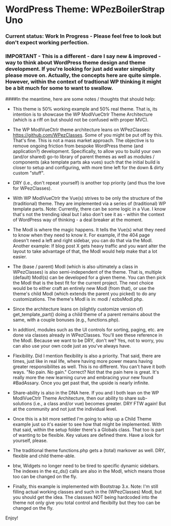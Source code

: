 WordPress Theme: WPezBoilerStrap Uno
====================================

### Current status: Work In Progress - Please feel free to look but don't expect working perfection.


### IMPORTANT - This is a different - dare I say new & improved - way to think about WordPress theme design and theme development. If you're looking for just add water simplicity please move on. Actually, the concepts here are quite simple. However, within the context of tradtional WP thinking it might be a bit much for some to want to swallow. 


####In the meantime, here are some notes / thoughts that should help:

- This theme is 50% working example and 50% real theme. That is, its intention is to showcase the WP ModlVueCtrlr Theme Architecture (which is a riff on but should not be confused with proper MVC).


- The WP ModlVueCtrlr theme architecture leans on WPezClasses: https://github.com/WPezClasses. Some of you might be put off by this. That's fine. This is not a mass market approach. The objective is to remove ongoing friction from bespoke WordPress theme (and application?) development. Specifically, to allow you to build your own (and/or shared) go-to library of parent themes 
as well as modules / components (aka template parts aka vues) such that the initial build is closer to setup and configuring, with more time left for the down & dirty custom "stuff". 


- DRY (i.e., don't repeat yourself) is another top priority (and thus the love for WPezClasses).


- With WP ModlVueCtrlr the Vue(s) strives to be only the structure of the (traditional) theme. They are implemented via a series of (traditional) WP template parts. Note: Currently, there can 
be some logic in a Vue. I know that's not the trending ideal but I also don't see it as - within the context of WordPress way of thinking - a deal breaker at the moment. 


- The Modl is where the magic happens. It tells the Vue(s) what they need to know when they need to know it. For example, if the 404 page doesn't need a left and right sidebar, you can do that
via the Modl. Another example: If blog post X gets heavy traffic and you want alter the layout to take advantage of that, the Modl would help make that a lot easier. 


- The (base / parent) Modl (which is also ultimately a class in WPezClasses) is also semi-independent of the theme. That is, multiple (default) Modl(s) can be developed for a given theme. You 
can then pick the Modl that is the best fit for the current project. The next choice would be to either craft an entirely new Modl (from that), or use the theme's child Modl (which extends
the parent you picked) to do any customizations. The theme's Modl is in: modl / ezbsModl.php.


- Since the architecture leans on (slightly customize version of) get_template_part() doing a child theme of a parent remains about the same, with a couple bonuses (e.g., functions.php).


- In addtionl, modules such as the UI controls for sorting, paging, etc. are done via classes already in WPezClasses. You'll see these reference in the Modl. Because we want to be DRY, don't we? Yes, not to worry, you can also use your own code just as you've always have.


- Flexibility. Did I mention flexibility is also a priority. That said, there are times, just like in real life, where having more power means having greater responsibilites as well. This is no different. You can't have it both ways. "No pain. No gain." Correct? Not that the pain here is great. It's really more the new learning curve and embracing your new found #BadAssary. Once you get past that, the upside is nearly infinite.


- Share-ability is also in the DNA here. If you and I both lean on the WP ModlVueCtrlr Theme Architecture, then our ability to share sub-solutions (i.e., a class and/or vue) becomes greater. DRY FTW again! But at the community and not just the individual level.


- Once this is a bit more settled I'm going to whip up a Child Theme example just so it's easier to see how that might be implemented. With that said, within the setup folder there's a Globals class. That too is part of wanting to be flexible. Key values are defined there. Have a look for yourself, please.


- The traditional theme functions.php gets a (total) markover as well. DRY, flexible and child theme-able. 


- btw, Widgets no longer need to be tired to specific dynamic sidebars. The indexes in the ez_ds() calls are also in the Modl, which means those too can be changed on the fly. 


- Finally, this example is implemented with Bootstrap 3.x. Note: I'm still filling actual working classes and such in the (WPezClasses) Modl, but you should get the idea. The classses NOT being hardcoded into the theme not only give you total control and flexibilty but they too can be changed on the fly. 


Enjoy!